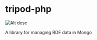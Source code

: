 tripod-php
==========

![Alt desc](http://95.138.143.82:3002/builds/TRIPOD/status.png)

A library for managing RDF data in Mongo
